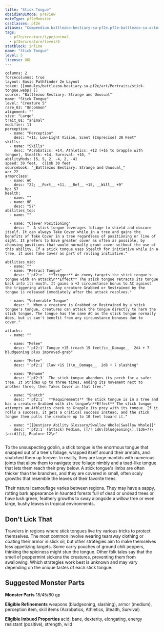 ```yaml
---
title: "Stick Tongue"
obsidianUIMode: preview
noteType: pf2eMonster
cssClasses: pf2e
aliases: "Compendium.battlezoo-bestiary-su-pf2e.pf2e-battlezoo-su-actors.Actor.DL8laDw0AXO2bv6a" 
tags:
  - pf2e/creature/type/animal
  - pf2e/creature/level/5
statblock: inline
name: "Stick Tongue"
level: 5
license: OGL
---
```


```statblock
columns: 2
forcecolumns: true
layout: Basic Pathfinder 2e Layout
token: [[modules/battlezoo-bestiary-su-pf2e/art/Portraits/stick-tongue.webp| ]]
source: "Battlezoo Bestiary: Strange and Unusual"
name: "Stick Tongue"
level: "Creature 5"
rare_03: "Uncommon"
alignment: ""
size: "Large"
trait_01: "animal"
modifier: 11
perception:
  - name: "Perception"
    desc: "+11; Low-Light Vision, Scent (Imprecise) 30 Feet"
skills:
  - name: "Skills"
    desc: "Acrobatics: +14, Athletics: +12 (+16 to Grapple with tongue), Stealth: +14, Survival: +10, "
abilityMods: [5, 5, 2, -4, 2, -4]
speed: 30 feet,  climb 30 feet
sourcebook: "_Battlezoo Bestiary: Strange and Unusual_"
ac: 22
armorclass:
  - name: AC
    desc: "22; __Fort__ +11, __Ref__ +15, __Will__ +9"
hp: 57
health:
  - name: ""
  - name: HP
    desc: "57"
abilities_top:
  - name: ""

  - name: "Clever Positioning"
    desc: "  A stick tongue leverages foliage to shield and obscure itself. It can always Take Cover while in a tree and gains the benefits of Take Cover in a tree regardless of positioning or line of sight. It prefers to have greater cover as often as possible, by choosing positions that would normally grant cover without the use of this ability. If a stick tongue uses Stealth for initiative while in a tree, it uses Take Cover as part of rolling initiative."

abilities_mid:
  - name: ""
  - name: "Retract Tongue"
    desc: "`pf2:r`  **Trigger** An enemy targets the stick tongue's tongue with an attack\n**Effect** The stick tongue retracts its tongue back into its mouth. It gains a +2 circumstance bonus to AC against the triggering attack. Any creature Grabbed or Restrained by the tongue is released immediately after the attack resolves."

  - name: "Vulnerable Tongue"
    desc: "  When a creature is Grabbed or Restrained by a stick tongue's tongue, creatures can attack the tongue directly to harm the stick tongue. The tongue has the same AC as the stick tongue normally does, but it can't benefit from any circumstance bonuses due to cover."

attacks:
  - name: ""

  - name: "Melee"
    desc: "`pf2:1` Tongue +15 (reach 15 feet)\n__Damage__  2d4 + 7 bludgeoning plus improved-grab"

  - name: "Melee"
    desc: "`pf2:1` Claw +15 ()\n__Damage__  2d8 + 7 slashing"

  - name: "Rehome"
    desc: "`pf2:3`  The stick tongue abandons its perch for a safer tree. It Strides up to three times, ending its movement next to another three, then Takes Cover in that tree."

  - name: "Snatch"
    desc: "`pf2:1`  **Requirements** The stick tongue is in a tree and has a creature Grabbed with its tongue\n**Effect** The stick tongue attempts an Athletics check to Grapple its prey with its tongue. If it rolls a success, it gets a critical success instead, and the stick tongue then pulls the creature up to 10 feet toward it."

  - name: "[[Bestiary Ability Glossary/Swallow Whole|Swallow Whole]]"
    desc: "`pf2:1` (attack) Medium, [[/r 1d6\[bludgeoning\],(1d6+7)\[acid]]\], Rupture 12\n"
 
```



To the unsuspecting goblin, a stick tongue is the enormous tongue that snapped out of a tree's foliage, wrapped itself around their armpits, and snatched them up forever. In reality, they are large mantids with numerous joints that allow them to navigate tree foliage nimbly and a toad-like tongue that lets them reach their prey below. A stick tongue's limbs are often thicker than the branches, and they are covered in small, often scaly growths that resemble the leaves of their favorite trees.

Their natural camouflage varies between regions. They may have a sappy, rotting bark appearance in haunted forests full of dead or undead trees or have lush green, feathery growths to sway alongside a willow tree or even large, bushy leaves in tropical environments.

## Don't Lick That

Travelers in regions where stick tongues live try various tricks to protect themselves. The most common involve wearing tearaway clothing or coating their armor in slick oil, but other strategies aim to make themselves less appetizing targets. Some carry pouches of ground chili peppers, thinking the spiciness might stun the tongue. Other folk tales say that the smell of peppermint sickens the creatures, preventing them from swallowing. Which strategies work best is unknown and may vary depending on the unique tastes of each stick tongue.

## Suggested Monster Parts

**Monster Parts** 18/45/80 gp

**Eligible Refinements** weapons (bludgeoning, slashing), armor (medium), perception item, skill items (Acrobatics, Athletics, Stealth, Survival)

**Eligible Imbued Properties** acid, bane, dexterity, elongating, energy resistant (positive), strength, wild
